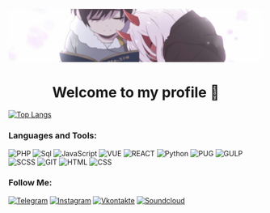 [![Header](https://github.com/kah3vich/kah3vich/blob/main/assets/visuals-000825219022-zIEeS9-t1240x260.jpg)](https://github.com/kah3vich)

<h1 align="center">Welcome to my profile 👋</h1> 

 

[![Top Langs](https://github-readme-stats.vercel.app/api/top-langs/?username=kah3vich&layout=compact)](https://github.com/kah3vich/github-readme-stats)
<!-- [<img src="https://now-playing-codestackr.vercel.app/api/spotify-playing" alt="codeSTACKr Spotify Playing" width="500"/>](https://soundcloud.com/kah3vich/sets/chaos) -->





### Languages and Tools:

![PHP](https://img.shields.io/badge/-PHP-090909?style=for-the-badge&logo=PHP&logoColor=8892BF)
![Sql](https://img.shields.io/badge/-Sql-090909?style=for-the-badge&logo=mysql&logoColor=00648B)
![JavaScript](https://img.shields.io/badge/-JavaScript-090909?style=for-the-badge&logo=JavaScript&logoColor=E9D54D)
![VUE](https://img.shields.io/badge/-vue-090909?style=for-the-badge&logo=vue.js&logoColor=00648B)
![REACT](https://img.shields.io/badge/-REACT-090909?style=for-the-badge&logo=REACT&logoColor=00648B)
![Python](https://img.shields.io/badge/-Python-090909?style=for-the-badge&logo=Python&logoColor=ff0)
![PUG](https://img.shields.io/badge/-PUG-090909?style=for-the-badge&logo=PUG)
![GULP](https://img.shields.io/badge/-GULP-090909?style=for-the-badge&logo=GULP)
![SCSS](https://img.shields.io/badge/-SCSS-090909?style=for-the-badge&logo=sass)
![GIT](https://img.shields.io/badge/-GIT-090909?style=for-the-badge&logo=GIT)
![HTML](https://img.shields.io/badge/-HTML-090909?style=for-the-badge&logo=HTML5)
![CSS](https://img.shields.io/badge/-CSS-090909?style=for-the-badge&logo=CSS3&logoColor=00bfff)

### Follow Me:

[![Telegram](https://img.shields.io/badge/-Telegram-090909?style=for-the-badge&logo=telegram&logoColor=27A0D9)](https://t.me/kah3vich)
[![Instagram](https://img.shields.io/badge/-Instagram-090909?style=for-the-badge&logo=instagram&logoColor=B4068E)](https://www.instagram.com/kah3vich_)
[![Vkontakte](https://img.shields.io/badge/-Vkontakte-090909?style=for-the-badge&logo=Vk&logoColor=4F7DB3)](https://vk.com/kah3vich)
[![Soundcloud](https://img.shields.io/badge/-Soundcloud-090909?style=for-the-badge&logo=Soundcloud&logoColor=f30)](https://soundcloud.com/kah3vich)


